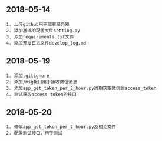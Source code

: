 ## 2018-05-14
    1. 上传github用于部署服务器
    2. 添加基础的配置文件setting.py
    3. 添加requirements.txt文件
    4. 添加开发日志文件develop_log.md

## 2018-05-19
    1. 添加.gitignore
    2. 添加/msg接口用于接收微信消息
    3. 添加app_get_token_per_2_hour.py周期获取微信的access_token
    4. 测试获取access token的接口

## 2018-05-20
    1. 修改app_get_token_per_2_hour.py及相关文件
    2. 配置测试接口，用于测试
